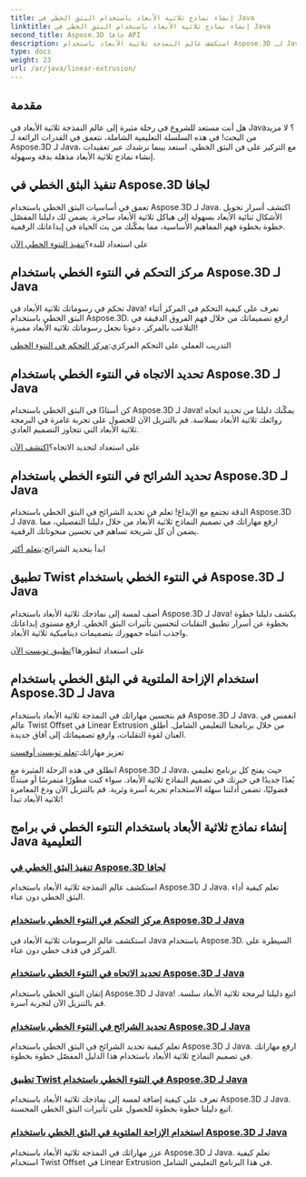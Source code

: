 ```yaml
---
title: إنشاء نماذج ثلاثية الأبعاد باستخدام البثق الخطي في Java
linktitle: إنشاء نماذج ثلاثية الأبعاد باستخدام البثق الخطي في Java
second_title: Aspose.3D جافا API
description: استكشف عالم النمذجة ثلاثية الأبعاد باستخدام Aspose.3D لـ Java. إتقان البثق الخطي دون عناء. مركز التحكم، ضبط الاتجاه، تحديد الشرائح، تطبيق الالتواء، والمزيد!
type: docs
weight: 23
url: /ar/java/linear-extrusion/
---
```

## مقدمة


هل أنت مستعد للشروع في رحلة مثيرة إلى عالم النمذجة ثلاثية الأبعاد في Java؟ لا مزيد من البحث! في هذه السلسلة التعليمية الشاملة، نتعمق في القدرات الرائعة لـ Aspose.3D لـ Java، مع التركيز على فن البثق الخطي. استعد بينما نرشدك عبر تعقيدات إنشاء نماذج ثلاثية الأبعاد مذهلة بدقة وسهولة.

## تنفيذ البثق الخطي في Aspose.3D لجافا

تعمق في أساسيات البثق الخطي باستخدام Aspose.3D لـ Java. اكتشف أسرار تحويل الأشكال ثنائية الأبعاد بسهولة إلى هياكل ثلاثية الأبعاد ساحرة. يضمن لك دليلنا المفصّل خطوة بخطوة فهم المفاهيم الأساسية، مما يمكّنك من بث الحياة في إبداعاتك الرقمية.

 على استعداد للبدء؟[تنفيذ النتوء الخطي الآن](./performing-linear-extrusion/)

## مركز التحكم في النتوء الخطي باستخدام Aspose.3D لـ Java

تحكم في رسوماتك ثلاثية الأبعاد في Java! تعرف على كيفية التحكم في المركز أثناء البثق الخطي باستخدام Aspose.3D. ارفع تصميماتك من خلال فهم الفروق الدقيقة في التلاعب بالمركز. دعونا نجعل رسوماتك ثلاثية الأبعاد مميزة!

 التدريب العملي على التحكم المركزي:[مركز التحكم في النتوء الخطي](./controlling-center/)

## تحديد الاتجاه في النتوء الخطي باستخدام Aspose.3D لـ Java

كن أستاذًا في البثق الخطي باستخدام Aspose.3D لـ Java! يمكّنك دليلنا من تحديد اتجاه روائعك ثلاثية الأبعاد بسلاسة. قم بالتنزيل الآن للحصول على تجربة غامرة في البرمجة ثلاثية الأبعاد التي تتجاوز التصميم العادي.

 على استعداد لتحديد الاتجاه؟[اكتشف الآن](./setting-direction/)

## تحديد الشرائح في النتوء الخطي باستخدام Aspose.3D لـ Java

الدقة تجتمع مع الإبداع! تعلم فن تحديد الشرائح في البثق الخطي باستخدام Aspose.3D لـ Java. ارفع مهاراتك في تصميم النماذج ثلاثية الأبعاد من خلال دليلنا التفصيلي، مما يضمن أن كل شريحة تساهم في تحسين منحوتاتك الرقمية.

 ابدأ بتحديد الشرائح:[يتعلم أكثر](./specifying-slices/)

## تطبيق Twist في النتوء الخطي باستخدام Aspose.3D لـ Java

أضف لمسة إلى نماذجك ثلاثية الأبعاد باستخدام Aspose.3D لـ Java! يكشف دليلنا خطوة بخطوة عن أسرار تطبيق التقلبات لتحسين تأثيرات البثق الخطي. ارفع مستوى إبداعاتك واجذب انتباه جمهورك بتصميمات ديناميكية ثلاثية الأبعاد.

 على استعداد لتطورها؟[تطبيق تويست الآن](./applying-twist/)

## استخدام الإزاحة الملتوية في البثق الخطي باستخدام Aspose.3D لـ Java

قم بتحسين مهاراتك في النمذجة ثلاثية الأبعاد باستخدام Aspose.3D لـ Java. انغمس في عالم Twist Offset في Linear Extrusion من خلال برنامجنا التعليمي الشامل. أطلق العنان لقوة التقلبات، وارفع تصميماتك إلى آفاق جديدة.

 تعزيز مهاراتك:[تعلم تويست أوفست](./using-twist-offset/)

انطلق في هذه الرحلة المثيرة مع Aspose.3D لـ Java، حيث يفتح كل برنامج تعليمي بُعدًا جديدًا في خبرتك في تصميم النماذج ثلاثية الأبعاد. سواء كنت مطورًا متمرسًا أو مبتدئًا فضوليًا، تضمن أدلتنا سهلة الاستخدام تجربة آسرة وثرية. قم بالتنزيل الآن ودع المغامرة ثلاثية الأبعاد تبدأ!
## إنشاء نماذج ثلاثية الأبعاد باستخدام النتوء الخطي في برامج Java التعليمية
### [تنفيذ البثق الخطي في Aspose.3D لجافا](./performing-linear-extrusion/)
استكشف عالم النمذجة ثلاثية الأبعاد باستخدام Aspose.3D لـ Java. تعلم كيفية أداء البثق الخطي دون عناء.
### [مركز التحكم في النتوء الخطي باستخدام Aspose.3D لـ Java](./controlling-center/)
استكشف عالم الرسومات ثلاثية الأبعاد في Java باستخدام Aspose.3D. السيطرة على المركز في قذف خطي دون عناء.
### [تحديد الاتجاه في النتوء الخطي باستخدام Aspose.3D لـ Java](./setting-direction/)
إتقان البثق الخطي باستخدام Aspose.3D لـ Java! اتبع دليلنا لبرمجة ثلاثية الأبعاد سلسة. قم بالتنزيل الآن لتجربة آسرة.
### [تحديد الشرائح في النتوء الخطي باستخدام Aspose.3D لـ Java](./specifying-slices/)
تعلم كيفية تحديد الشرائح في البثق الخطي باستخدام Aspose.3D لـ Java. ارفع مهاراتك في تصميم النماذج ثلاثية الأبعاد باستخدام هذا الدليل المفصّل خطوة بخطوة.
### [تطبيق Twist في النتوء الخطي باستخدام Aspose.3D لـ Java](./applying-twist/)
تعرف على كيفية إضافة لمسة إلى نماذجك ثلاثية الأبعاد باستخدام Aspose.3D لـ Java. اتبع دليلنا خطوة بخطوة للحصول على تأثيرات البثق الخطي المحسنة.
### [استخدام الإزاحة الملتوية في البثق الخطي باستخدام Aspose.3D لـ Java](./using-twist-offset/)
عزز مهاراتك في النمذجة ثلاثية الأبعاد باستخدام Aspose.3D لـ Java. تعلم كيفية استخدام Twist Offset في Linear Extrusion في هذا البرنامج التعليمي الشامل.